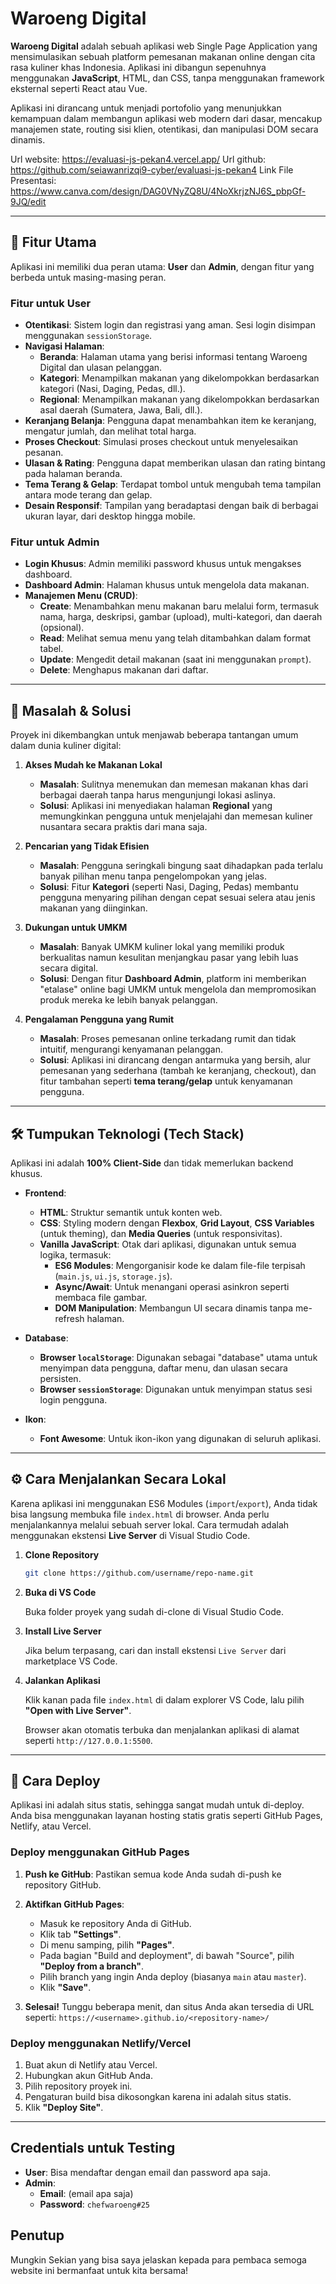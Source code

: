 # Waroeng Digital

**Waroeng Digital** adalah sebuah aplikasi web Single Page Application yang mensimulasikan sebuah platform pemesanan makanan online dengan cita rasa kuliner khas Indonesia. Aplikasi ini dibangun sepenuhnya menggunakan **JavaScript**, HTML, dan CSS, tanpa menggunakan framework eksternal seperti React atau Vue.

Aplikasi ini dirancang untuk menjadi portofolio yang menunjukkan kemampuan dalam membangun aplikasi web modern dari dasar, mencakup manajemen state, routing sisi klien, otentikasi, dan manipulasi DOM secara dinamis.

Url website: https://evaluasi-js-pekan4.vercel.app/
Url github: https://github.com/seiawanrizqi9-cyber/evaluasi-js-pekan4
Link File Presentasi: https://www.canva.com/design/DAG0VNyZQ8U/4NoXkrjzNJ6S_pbpGf-9JQ/edit

---

## 🚀 Fitur Utama

Aplikasi ini memiliki dua peran utama: **User** dan **Admin**, dengan fitur yang berbeda untuk masing-masing peran.

### Fitur untuk User

- **Otentikasi**: Sistem login dan registrasi yang aman. Sesi login disimpan menggunakan `sessionStorage`.
- **Navigasi Halaman**:
  - **Beranda**: Halaman utama yang berisi informasi tentang Waroeng Digital dan ulasan pelanggan.
  - **Kategori**: Menampilkan makanan yang dikelompokkan berdasarkan kategori (Nasi, Daging, Pedas, dll.).
  - **Regional**: Menampilkan makanan yang dikelompokkan berdasarkan asal daerah (Sumatera, Jawa, Bali, dll.).
- **Keranjang Belanja**: Pengguna dapat menambahkan item ke keranjang, mengatur jumlah, dan melihat total harga.
- **Proses Checkout**: Simulasi proses checkout untuk menyelesaikan pesanan.
- **Ulasan & Rating**: Pengguna dapat memberikan ulasan dan rating bintang pada halaman beranda.
- **Tema Terang & Gelap**: Terdapat tombol untuk mengubah tema tampilan antara mode terang dan gelap.
- **Desain Responsif**: Tampilan yang beradaptasi dengan baik di berbagai ukuran layar, dari desktop hingga mobile.

### Fitur untuk Admin

- **Login Khusus**: Admin memiliki password khusus untuk mengakses dashboard.
- **Dashboard Admin**: Halaman khusus untuk mengelola data makanan.
- **Manajemen Menu (CRUD)**:
  - **Create**: Menambahkan menu makanan baru melalui form, termasuk nama, harga, deskripsi, gambar (upload), multi-kategori, dan daerah (opsional).
  - **Read**: Melihat semua menu yang telah ditambahkan dalam format tabel.
  - **Update**: Mengedit detail makanan (saat ini menggunakan `prompt`).
  - **Delete**: Menghapus makanan dari daftar.

---

## 🎯 Masalah & Solusi

Proyek ini dikembangkan untuk menjawab beberapa tantangan umum dalam dunia kuliner digital:

1.  **Akses Mudah ke Makanan Lokal**

    - **Masalah**: Sulitnya menemukan dan memesan makanan khas dari berbagai daerah tanpa harus mengunjungi lokasi aslinya.
    - **Solusi**: Aplikasi ini menyediakan halaman **Regional** yang memungkinkan pengguna untuk menjelajahi dan memesan kuliner nusantara secara praktis dari mana saja.

2.  **Pencarian yang Tidak Efisien**

    - **Masalah**: Pengguna seringkali bingung saat dihadapkan pada terlalu banyak pilihan menu tanpa pengelompokan yang jelas.
    - **Solusi**: Fitur **Kategori** (seperti Nasi, Daging, Pedas) membantu pengguna menyaring pilihan dengan cepat sesuai selera atau jenis makanan yang diinginkan.

3.  **Dukungan untuk UMKM**

    - **Masalah**: Banyak UMKM kuliner lokal yang memiliki produk berkualitas namun kesulitan menjangkau pasar yang lebih luas secara digital.
    - **Solusi**: Dengan fitur **Dashboard Admin**, platform ini memberikan "etalase" online bagi UMKM untuk mengelola dan mempromosikan produk mereka ke lebih banyak pelanggan.

4.  **Pengalaman Pengguna yang Rumit**
    - **Masalah**: Proses pemesanan online terkadang rumit dan tidak intuitif, mengurangi kenyamanan pelanggan.
    - **Solusi**: Aplikasi ini dirancang dengan antarmuka yang bersih, alur pemesanan yang sederhana (tambah ke keranjang, checkout), dan fitur tambahan seperti **tema terang/gelap** untuk kenyamanan pengguna.

---

## 🛠️ Tumpukan Teknologi (Tech Stack)

Aplikasi ini adalah **100% Client-Side** dan tidak memerlukan backend khusus.

- **Frontend**:

  - **HTML**: Struktur semantik untuk konten web.
  - **CSS**: Styling modern dengan **Flexbox**, **Grid Layout**, **CSS Variables** (untuk theming), dan **Media Queries** (untuk responsivitas).
  - **Vanilla JavaScript**: Otak dari aplikasi, digunakan untuk semua logika, termasuk:
    - **ES6 Modules**: Mengorganisir kode ke dalam file-file terpisah (`main.js`, `ui.js`, `storage.js`).
    - **Async/Await**: Untuk menangani operasi asinkron seperti membaca file gambar.
    - **DOM Manipulation**: Membangun UI secara dinamis tanpa me-refresh halaman.

- **Database**:

  - **Browser `localStorage`**: Digunakan sebagai "database" utama untuk menyimpan data pengguna, daftar menu, dan ulasan secara persisten.
  - **Browser `sessionStorage`**: Digunakan untuk menyimpan status sesi login pengguna.

- **Ikon**:
  - **Font Awesome**: Untuk ikon-ikon yang digunakan di seluruh aplikasi.

---

## ⚙️ Cara Menjalankan Secara Lokal

Karena aplikasi ini menggunakan ES6 Modules (`import`/`export`), Anda tidak bisa langsung membuka file `index.html` di browser. Anda perlu menjalankannya melalui sebuah server lokal. Cara termudah adalah menggunakan ekstensi **Live Server** di Visual Studio Code.

1.  **Clone Repository**

    ```bash
    git clone https://github.com/username/repo-name.git
    ```

2.  **Buka di VS Code**

    Buka folder proyek yang sudah di-clone di Visual Studio Code.

3.  **Install Live Server**

    Jika belum terpasang, cari dan install ekstensi `Live Server` dari marketplace VS Code.

     <!-- Ganti dengan screenshot ekstensi Live Server -->

4.  **Jalankan Aplikasi**

    Klik kanan pada file `index.html` di dalam explorer VS Code, lalu pilih **"Open with Live Server"**.

    Browser akan otomatis terbuka dan menjalankan aplikasi di alamat seperti `http://127.0.0.1:5500`.

---

## 🚀 Cara Deploy

Aplikasi ini adalah situs statis, sehingga sangat mudah untuk di-deploy. Anda bisa menggunakan layanan hosting statis gratis seperti GitHub Pages, Netlify, atau Vercel.

### Deploy menggunakan GitHub Pages

1.  **Push ke GitHub**: Pastikan semua kode Anda sudah di-push ke repository GitHub.

2.  **Aktifkan GitHub Pages**:

    - Masuk ke repository Anda di GitHub.
    - Klik tab **"Settings"**.
    - Di menu samping, pilih **"Pages"**.
    - Pada bagian "Build and deployment", di bawah "Source", pilih **"Deploy from a branch"**.
    - Pilih branch yang ingin Anda deploy (biasanya `main` atau `master`).
    - Klik **"Save"**.

3.  **Selesai!**
    Tunggu beberapa menit, dan situs Anda akan tersedia di URL seperti:
    `https://<username>.github.io/<repository-name>/`

### Deploy menggunakan Netlify/Vercel

1.  Buat akun di Netlify atau Vercel.
2.  Hubungkan akun GitHub Anda.
3.  Pilih repository proyek ini.
4.  Pengaturan build bisa dikosongkan karena ini adalah situs statis.
5.  Klik **"Deploy Site"**.

---

## Credentials untuk Testing

- **User**: Bisa mendaftar dengan email dan password apa saja.
- **Admin**:
  - **Email**: (email apa saja)
  - **Password**: `chefwaroeng#25`

## Penutup
Mungkin Sekian yang bisa saya jelaskan kepada para pembaca semoga website ini bermanfaat untuk kita bersama!
